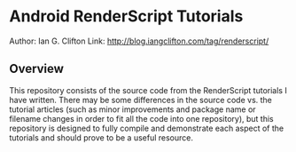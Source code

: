 Android RenderScript Tutorials
==============================

Author: Ian G. Clifton
Link: http://blog.iangclifton.com/tag/renderscript/

Overview
--------
This repository consists of the source code from the RenderScript tutorials I have written.  There may be some differences in the source code vs. the tutorial articles (such as minor improvements and package name or filename changes in order to fit all the code into one repository), but this repository is designed to fully compile and demonstrate each aspect of the tutorials and should prove to be a useful resource.

